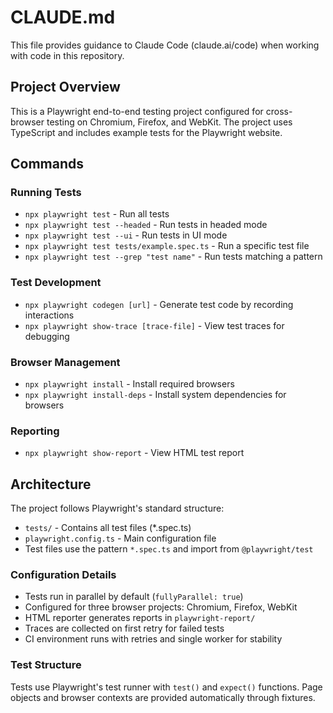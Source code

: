 # CLAUDE.md

This file provides guidance to Claude Code (claude.ai/code) when working with code in this repository.

## Project Overview

This is a Playwright end-to-end testing project configured for cross-browser testing on Chromium, Firefox, and WebKit. The project uses TypeScript and includes example tests for the Playwright website.

## Commands

### Running Tests
- `npx playwright test` - Run all tests
- `npx playwright test --headed` - Run tests in headed mode
- `npx playwright test --ui` - Run tests in UI mode
- `npx playwright test tests/example.spec.ts` - Run a specific test file
- `npx playwright test --grep "test name"` - Run tests matching a pattern

### Test Development
- `npx playwright codegen [url]` - Generate test code by recording interactions
- `npx playwright show-trace [trace-file]` - View test traces for debugging

### Browser Management
- `npx playwright install` - Install required browsers
- `npx playwright install-deps` - Install system dependencies for browsers

### Reporting
- `npx playwright show-report` - View HTML test report

## Architecture

The project follows Playwright's standard structure:

- `tests/` - Contains all test files (*.spec.ts)
- `playwright.config.ts` - Main configuration file
- Test files use the pattern `*.spec.ts` and import from `@playwright/test`

### Configuration Details
- Tests run in parallel by default (`fullyParallel: true`)
- Configured for three browser projects: Chromium, Firefox, WebKit
- HTML reporter generates reports in `playwright-report/`
- Traces are collected on first retry for failed tests
- CI environment runs with retries and single worker for stability

### Test Structure
Tests use Playwright's test runner with `test()` and `expect()` functions. Page objects and browser contexts are provided automatically through fixtures.